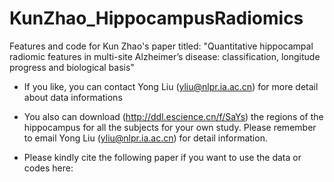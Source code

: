 # KunZhao_HippocampusRadiomics
Features and code for Kun Zhao's paper titled: "Quantitative hippocampal radiomic features in multi-site Alzheimer’s disease: classification, longitude progress and biological basis"
* If you like, you can contact Yong Liu (yliu@nlpr.ia.ac.cn) for more detail about data informations
* You also can download (http://ddl.escience.cn/f/SaYs) the regions of the hippocampus for all the subjects for your own study. Please remember to email Yong Liu (yliu@nlpr.ia.ac.cn) for detail information.

* Please kindly cite the following paper if you want to use the data or codes here:



